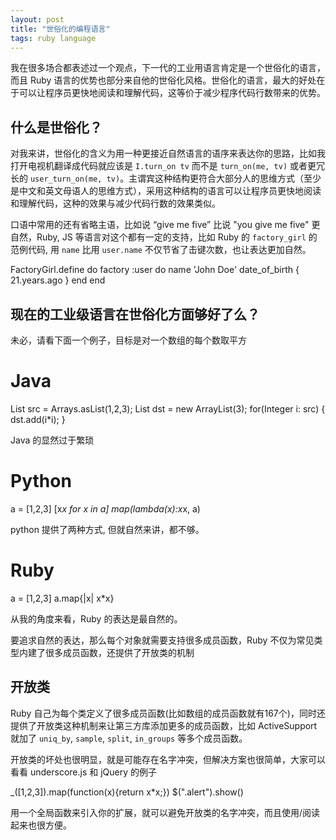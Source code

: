 ```yaml
---
layout: post
title: "世俗化的编程语言"
tags: ruby language
---
```


我在很多场合都表述过一个观点，下一代的工业用语言肯定是一个世俗化的语言，而且 Ruby 语言的优势也部分来自他的世俗化风格。世俗化的语言，最大的好处在于可以让程序员更快地阅读和理解代码，这等价于减少程序代码行数带来的优势。
## 什么是世俗化？

对我来讲，世俗化的含义为用一种更接近自然语言的语序来表达你的思路，比如我打开电视机翻译成代码就应该是 `I.turn_on tv` 而不是 `turn_on(me, tv)` 或者更冗长的 `user_turn_on(me, tv)`。主谓宾这种结构更符合大部分人的思维方式（至少是中文和英文母语人的思维方式），采用这种结构的语言可以让程序员更快地阅读和理解代码，这种的效果与减少代码行数的效果类似。

口语中常用的还有省略主语，比如说 “give me five” 比说 "you give me five" 更自然，Ruby, JS 等语言对这个都有一定的支持，比如 Ruby 的 `factory_girl` 的范例代码, 用 `name` 比用 `user.name` 不仅节省了击键次数，也让表达更加自然。

  FactoryGirl.define do
    factory :user do
      name 'John Doe'
      date_of_birth { 21.years.ago }
    end
  end


## 现在的工业级语言在世俗化方面够好了么？

未必，请看下面一个例子，目标是对一个数组的每个数取平方

  # Java
  List<Integer> src = Arrays.asList(1,2,3);
  List<Integer> dst = new ArrayList<Integer>(3);
    for(Integer i: src) {
    dst.add(i*i);
  }

Java 的显然过于繁琐

  # Python
  a = [1,2,3]
  [x*x for x in a]
  map(lambda(x):x*x, a)

python 提供了两种方式, 但就自然来讲，都不够。

  # Ruby
  a = [1,2,3]
  a.map{|x| x*x}

从我的角度来看，Ruby 的表达是最自然的。

要追求自然的表达，那么每个对象就需要支持很多成员函数，Ruby 不仅为常见类型内建了很多成员函数，还提供了开放类的机制

## 开放类

Ruby 自己为每个类定义了很多成员函数(比如数组的成员函数就有167个)，同时还提供了开放类这种机制来让第三方库添加更多的成员函数，比如 ActiveSupport 就加了 `uniq_by`, `sample`, `split`, `in_groups` 等多个成员函数。

开放类的坏处也很明显，就是可能存在名字冲突，但解决方案也很简单，大家可以看看 underscore.js 和  jQuery 的例子

  _([1,2,3]).map(function(x){return x*x;})
  $(".alert").show()

用一个全局函数来引入你的扩展，就可以避免开放类的名字冲突，而且使用/阅读起来也很方便。
